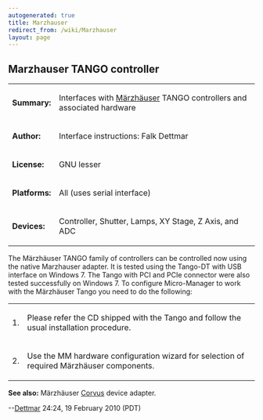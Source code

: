 ```yaml
---
autogenerated: true
title: Marzhauser
redirect_from: /wiki/Marzhauser
layout: page
---
```


## Marzhauser TANGO controller

<table>
<tr>
<td markdown="1">

**Summary:**

</td>
<td markdown="1">

Interfaces with [Märzhäuser](http://www.marzhauser.com) TANGO
controllers and associated hardware

</td>
</tr>
<tr>
<td markdown="1">

**Author:**

</td>
<td markdown="1">

Interface instructions: Falk Dettmar

</td>
</tr>
<tr>
<td markdown="1">

**License:**

</td>
<td markdown="1">

GNU lesser

</td>
</tr>
<tr>
<td markdown="1">

**Platforms:**

</td>
<td markdown="1">

All (uses serial interface)

</td>
</tr>
<tr>
<td markdown="1">

**Devices:**

</td>

<td markdown="1">

Controller, Shutter, Lamps, XY Stage, Z Axis, and ADC

</td>
</tr>
</table>

The Märzhäuser TANGO family of controllers can be controlled now using
the native Marzhauser adapter. It is tested using the Tango-DT with USB
interface on Windows 7. The Tango with PCI and PCIe connector were also
tested successfully on Windows 7. To configure Micro-Manager to work
with the Märzhäuser Tango you need to do the following:

<table>
<tr>
<td markdown="1">

1\.

</td>
<td markdown="1">

Please refer the CD shipped with the Tango and follow the usual
installation procedure.

</td>
</tr>
<tr>
<td markdown="1">

2\.

</td>
<td markdown="1">

Use the MM hardware configuration wizard for selection of required
Märzhäuser components.

</td>
</tr>
</table>

**See also:** Märzhäuser [Corvus](Corvus "wikilink") device adapter.

--[Dettmar](/users/Dettmar "wikilink") 24:24, 19 February 2010 (PDT)
